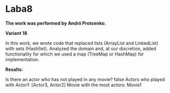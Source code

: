 # Laba8
**The work was performed by Andrii Protsenko.**

 **Variant 18**

In this work, we wrote code that replaced lists (ArrayList and LinkedList) with sets (HashSet). Analyzed the domain and, at our discretion, added functionality for which we used a map (TreeMap or HashMap) for implementation.

**Resalts:**

Is there an actor who has not played in any movie? false
Actors who played with Actor1: [Actor3, Actor2]
Movie with the most actors: Movie1